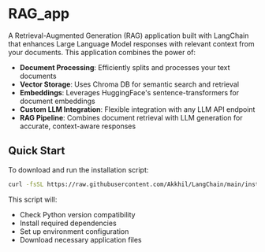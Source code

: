 # RAG_app

A Retrieval-Augmented Generation (RAG) application built with LangChain that enhances Large Language Model responses with relevant context from your documents. This application combines the power of:

- **Document Processing**: Efficiently splits and processes your text documents
- **Vector Storage**: Uses Chroma DB for semantic search and retrieval
- **Embeddings**: Leverages HuggingFace's sentence-transformers for document embeddings
- **Custom LLM Integration**: Flexible integration with any LLM API endpoint
- **RAG Pipeline**: Combines document retrieval with LLM generation for accurate, context-aware responses

## Quick Start

To download and run the installation script:

```bash
curl -fsSL https://raw.githubusercontent.com/Akkhil/LangChain/main/install_rag.py | python3
```

This script will:
- Check Python version compatibility
- Install required dependencies
- Set up environment configuration
- Download necessary application files